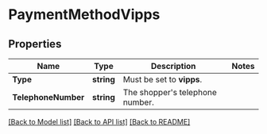 # PaymentMethodVipps

## Properties

Name | Type | Description | Notes
------------ | ------------- | ------------- | -------------
**Type** | **string** | Must be set to **vipps**. | 
**TelephoneNumber** | **string** | The shopper&#39;s telephone number. | 

[[Back to Model list]](../README.md#documentation-for-models) [[Back to API list]](../README.md#documentation-for-api-endpoints) [[Back to README]](../README.md)


